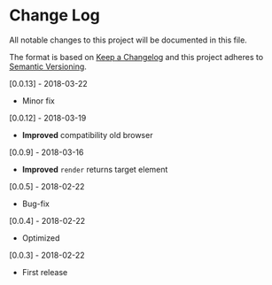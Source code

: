 # Change Log
All notable changes to this project will be documented in this file.

The format is based on [Keep a Changelog](http://keepachangelog.com/)
and this project adheres to [Semantic Versioning](http://semver.org/).

[0.0.13] - 2018-03-22
- Minor fix

[0.0.12] - 2018-03-19
- **Improved** compatibility old browser

[0.0.9] - 2018-03-16
- **Improved** `render` returns target element

[0.0.5] - 2018-02-22
- Bug-fix

[0.0.4] - 2018-02-22
- Optimized

[0.0.3] - 2018-02-22
- First release